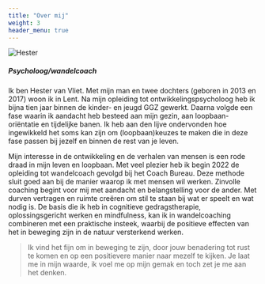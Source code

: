 ```yaml
---
title: "Over mij"
weight: 3
header_menu: true
---
```


![Hester](images/hester.jpg)

##### Psycholoog/wandelcoach

Ik ben Hester van Vliet. Met mijn man en twee dochters (geboren in 2013 en 2017) woon ik in Lent. Na mijn opleiding tot ontwikkelingspsycholoog heb ik bijna tien jaar binnen de kinder- en jeugd GGZ gewerkt. Daarna volgde een fase waarin ik aandacht heb besteed aan mijn gezin, aan loopbaan-oriëntatie en tijdelijke banen. Ik heb aan den lijve ondervonden hoe ingewikkeld het soms kan zijn om (loopbaan)keuzes te maken die in deze fase passen bij jezelf en binnen de rest van je leven.

Mijn interesse in de ontwikkeling en de verhalen van mensen is een rode draad in mijn leven en loopbaan. Met veel plezier heb ik begin 2022 de opleiding tot wandelcoach gevolgd bij het Coach Bureau. Deze methode sluit goed aan bij de manier waarop ik met mensen wil werken. Zinvolle coaching begint voor mij met aandacht en belangstelling voor de ander. Met durven vertragen en ruimte creëren om stil te staan bij wat er speelt en wat nodig is. De basis die ik heb in cognitieve gedragstherapie, oplossingsgericht werken en mindfulness, kan ik in wandelcoaching combineren met een praktische insteek, waarbij de positieve effecten van het in beweging zijn in de natuur versterkend werken.

> Ik vind het fijn om in beweging te zijn, door jouw benadering tot rust te
> komen en op een positievere manier naar mezelf te kijken. Je laat me in
> mijn waarde, ik voel me op mijn gemak en toch zet je me aan het denken.
